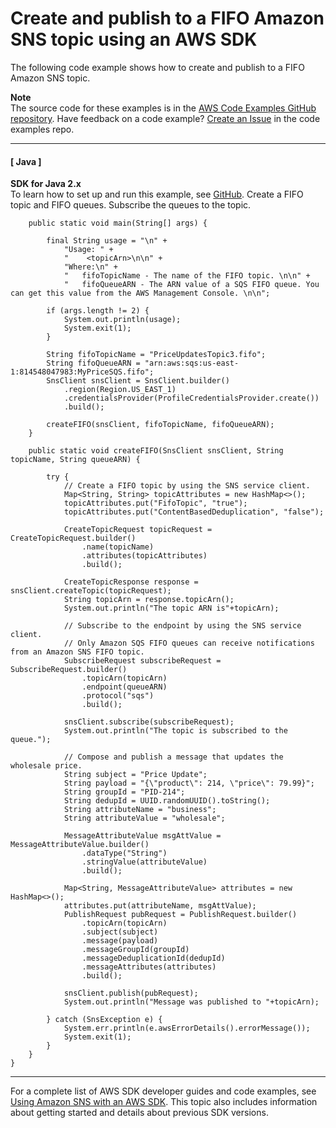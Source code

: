 # Create and publish to a FIFO Amazon SNS topic using an AWS SDK<a name="example_sns_PublishFifoTopic_section"></a>

The following code example shows how to create and publish to a FIFO Amazon SNS topic\.

**Note**  
The source code for these examples is in the [AWS Code Examples GitHub repository](https://github.com/awsdocs/aws-doc-sdk-examples)\. Have feedback on a code example? [Create an Issue](https://github.com/awsdocs/aws-doc-sdk-examples/issues/new/choose) in the code examples repo\. 

------
#### [ Java ]

**SDK for Java 2\.x**  
 To learn how to set up and run this example, see [GitHub](https://github.com/awsdocs/aws-doc-sdk-examples/tree/main/javav2/example_code/sns#readme)\. 
Create a FIFO topic and FIFO queues\. Subscribe the queues to the topic\.  

```
    public static void main(String[] args) {

        final String usage = "\n" +
            "Usage: " +
            "    <topicArn>\n\n" +
            "Where:\n" +
            "   fifoTopicName - The name of the FIFO topic. \n\n" +
            "   fifoQueueARN - The ARN value of a SQS FIFO queue. You can get this value from the AWS Management Console. \n\n";

        if (args.length != 2) {
            System.out.println(usage);
            System.exit(1);
        }

        String fifoTopicName = "PriceUpdatesTopic3.fifo";
        String fifoQueueARN = "arn:aws:sqs:us-east-1:814548047983:MyPriceSQS.fifo";
        SnsClient snsClient = SnsClient.builder()
            .region(Region.US_EAST_1)
            .credentialsProvider(ProfileCredentialsProvider.create())
            .build();

        createFIFO(snsClient, fifoTopicName, fifoQueueARN);
    }

    public static void createFIFO(SnsClient snsClient, String topicName, String queueARN) {

        try {
            // Create a FIFO topic by using the SNS service client.
            Map<String, String> topicAttributes = new HashMap<>();
            topicAttributes.put("FifoTopic", "true");
            topicAttributes.put("ContentBasedDeduplication", "false");

            CreateTopicRequest topicRequest = CreateTopicRequest.builder()
                .name(topicName)
                .attributes(topicAttributes)
                .build();

            CreateTopicResponse response = snsClient.createTopic(topicRequest);
            String topicArn = response.topicArn();
            System.out.println("The topic ARN is"+topicArn);

            // Subscribe to the endpoint by using the SNS service client.
            // Only Amazon SQS FIFO queues can receive notifications from an Amazon SNS FIFO topic.
            SubscribeRequest subscribeRequest = SubscribeRequest.builder()
                .topicArn(topicArn)
                .endpoint(queueARN)
                .protocol("sqs")
                .build();

            snsClient.subscribe(subscribeRequest);
            System.out.println("The topic is subscribed to the queue.");

            // Compose and publish a message that updates the wholesale price.
            String subject = "Price Update";
            String payload = "{\"product\": 214, \"price\": 79.99}";
            String groupId = "PID-214";
            String dedupId = UUID.randomUUID().toString();
            String attributeName = "business";
            String attributeValue = "wholesale";

            MessageAttributeValue msgAttValue = MessageAttributeValue.builder()
                .dataType("String")
                .stringValue(attributeValue)
                .build();

            Map<String, MessageAttributeValue> attributes = new HashMap<>();
            attributes.put(attributeName, msgAttValue);
            PublishRequest pubRequest = PublishRequest.builder()
                .topicArn(topicArn)
                .subject(subject)
                .message(payload)
                .messageGroupId(groupId)
                .messageDeduplicationId(dedupId)
                .messageAttributes(attributes)
                .build();

            snsClient.publish(pubRequest);
            System.out.println("Message was published to "+topicArn);

        } catch (SnsException e) {
            System.err.println(e.awsErrorDetails().errorMessage());
            System.exit(1);
        }
    }
}
```

------

For a complete list of AWS SDK developer guides and code examples, see [Using Amazon SNS with an AWS SDK](sdk-general-information-section.md)\. This topic also includes information about getting started and details about previous SDK versions\.